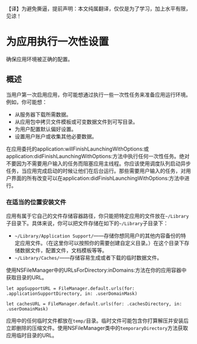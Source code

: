 【译】为避免撕逼，提前声明：本文纯属翻译，仅仅是为了学习，加上水平有限，见谅！

# 为应用执行一次性设置
确保应用环境被正确的配置。

## 概述
当用户第一次启用应用，你可能想通过执行一些一次性任务来准备应用运行环境。例如，你可能想：

* 从服务器下载所需数据。
* 从应用包中拷贝文件模板或可变数据文件到可写目录。
* 为用户配置默认偏好设置。
* 设置用户账户或收集其他必要数据。

在应用委托的application:willFinishLaunchingWithOptions:或application:didFinishLaunchingWithOptions:方法中执行任何一次性任务。绝对不要因为不需要用户输入的任务而阻塞应用主线程。你应该使用调度队列启动异步任务，当应用完成启动的时候让他们在后台运行。那些需要用户输入的任务，对用户界面的所有改变可以在application:didFinishLaunchingWithOptions:方法中进行。

### 在适当的位置安装文件
应用有属于它自己的文件存储容器路径，你只能把特定应用的文件放在`~/Library`子目录下。具体来说，你可以把文件存储在如下的`~/Library`子目录下：

* `~/Library/Application Support/`——存储你想同用户的其他内容备份的特定应用文件。（在这里你可以按照你的需要创建自定义目录。）在这个目录下存储数据文件，配置文件，文档模板等等。
* `~/Library/Caches/`——存储容易生成或者下载的临时数据文件。

使用NSFileManager中的URLsForDirectory:inDomains:方法在你的应用容器中获取目录的URL。

```
let appSupportURL = FileManager.default.urls(for: .applicationSupportDirectory, in: .userDomainMask)

let cachesURL = FileManager.default.urls(for: .cachesDirectory, in: .userDomainMask)
```
应用中的任何临时文件都放在`temp/`目录。临时文件可能包含你打算解压并安装后立即删除的压缩文件。使用NSFileManager类中的`temporaryDirectory`方法获取应用临时目录的URL。


